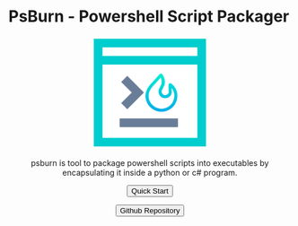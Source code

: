 # PsBurn - Powershell Script Packager

<p align="center">
  <img src="./images/favicon.png" width="200"  height="200"/>
</p>


<p align="center">psburn is tool to package powershell scripts into executables by encapsulating it inside a python or c# program.</p>

<p align="center">
  <button class="md-button md-button--primary" onclick="location.href = 'gettingstarted/installations/';">Quick Start</button>
</p>

<p align="center">
  <button class="md-button" onclick="location.href = 'https://github.com/360modder/psburn';">Github Repository</button>
</p>
